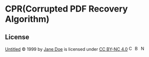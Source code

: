 # CPR(Corrupted PDF Recovery Algorithm)

## License
<a href="https://creativecommons.org">Untitled</a> © 1999 by 
<a href="https://creativecommons.org">Jane Doe</a> is licensed under 
<a href="https://creativecommons.org/licenses/by-nc/4.0/">CC BY-NC 4.0</a>
<img src="https://mirrors.creativecommons.org/presskit/icons/cc.svg" alt="CC" height="16">
<img src="https://mirrors.creativecommons.org/presskit/icons/by.svg" alt="BY" height="16">
<img src="https://mirrors.creativecommons.org/presskit/icons/nc.svg" alt="NC" height="16">
